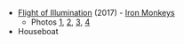 
- [Flight of Illumination](http://www.ironmonkeyarts.org/flight-of-illumination.html) (2017) - [Iron Monkeys](http://www.ironmonkeyarts.org)
  - Photos [1](https://www.instagram.com/p/BYWok-kBa5G/?taken-by=ryscheng), [2](https://peripateticbone.files.wordpress.com/2017/09/dragonfly-at-flight-of-illumination-burning-man-2017.jpg?w=885&h=&zoom=2), [3](https://peripateticbone.files.wordpress.com/2017/09/dragonflies-in-flight-flight-of-illumination-burning-man-2017.jpg?w=885&h=&zoom=2), [4](https://peripateticbone.files.wordpress.com/2017/09/releasing-dragonflies-at-flight-of-illumination-burning-man-2017_edited-1.jpg?w=593&h=469)
- Houseboat
